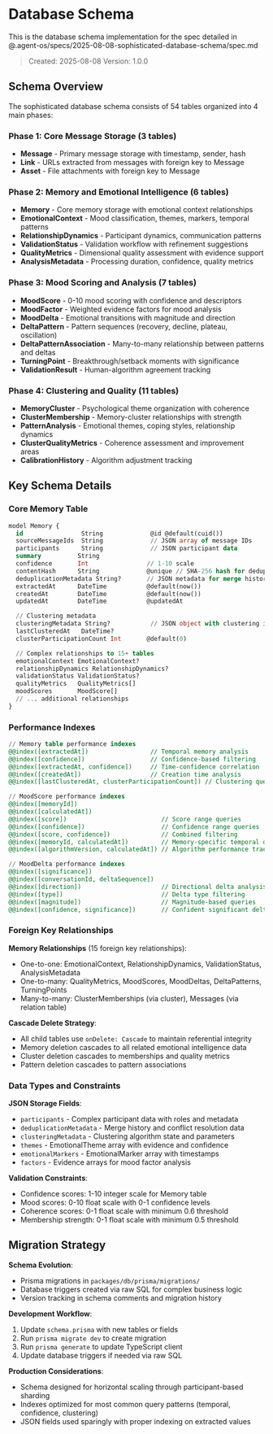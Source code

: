 # Database Schema

This is the database schema implementation for the spec detailed in @.agent-os/specs/2025-08-08-sophisticated-database-schema/spec.md

> Created: 2025-08-08
> Version: 1.0.0

## Schema Overview

The sophisticated database schema consists of 54 tables organized into 4 main phases:

### Phase 1: Core Message Storage (3 tables)

- **Message** - Primary message storage with timestamp, sender, hash
- **Link** - URLs extracted from messages with foreign key to Message
- **Asset** - File attachments with foreign key to Message

### Phase 2: Memory and Emotional Intelligence (6 tables)

- **Memory** - Core memory storage with emotional context relationships
- **EmotionalContext** - Mood classification, themes, markers, temporal patterns
- **RelationshipDynamics** - Participant dynamics, communication patterns
- **ValidationStatus** - Validation workflow with refinement suggestions
- **QualityMetrics** - Dimensional quality assessment with evidence support
- **AnalysisMetadata** - Processing duration, confidence, quality metrics

### Phase 3: Mood Scoring and Analysis (7 tables)

- **MoodScore** - 0-10 mood scoring with confidence and descriptors
- **MoodFactor** - Weighted evidence factors for mood analysis
- **MoodDelta** - Emotional transitions with magnitude and direction
- **DeltaPattern** - Pattern sequences (recovery, decline, plateau, oscillation)
- **DeltaPatternAssociation** - Many-to-many relationship between patterns and deltas
- **TurningPoint** - Breakthrough/setback moments with significance
- **ValidationResult** - Human-algorithm agreement tracking

### Phase 4: Clustering and Quality (11 tables)

- **MemoryCluster** - Psychological theme organization with coherence
- **ClusterMembership** - Memory-cluster relationships with strength
- **PatternAnalysis** - Emotional themes, coping styles, relationship dynamics
- **ClusterQualityMetrics** - Coherence assessment and improvement areas
- **CalibrationHistory** - Algorithm adjustment tracking

## Key Schema Details

### Core Memory Table

```sql
model Memory {
  id                String             @id @default(cuid())
  sourceMessageIds  String             // JSON array of message IDs
  participants      String             // JSON participant data
  summary          String
  confidence       Int                // 1-10 scale
  contentHash      String             @unique // SHA-256 hash for deduplication
  deduplicationMetadata String?       // JSON metadata for merge history
  extractedAt      DateTime           @default(now())
  createdAt        DateTime           @default(now())
  updatedAt        DateTime           @updatedAt

  // Clustering metadata
  clusteringMetadata String?           // JSON object with clustering information
  lastClusteredAt   DateTime?
  clusterParticipationCount Int       @default(0)

  // Complex relationships to 15+ tables
  emotionalContext EmotionalContext?
  relationshipDynamics RelationshipDynamics?
  validationStatus ValidationStatus?
  qualityMetrics   QualityMetrics[]
  moodScores       MoodScore[]
  // ... additional relationships
}
```

### Performance Indexes

```sql
// Memory table performance indexes
@@index([extractedAt])                 // Temporal memory analysis
@@index([confidence])                  // Confidence-based filtering
@@index([extractedAt, confidence])     // Time-confidence correlation
@@index([createdAt])                   // Creation time analysis
@@index([lastClusteredAt, clusterParticipationCount]) // Clustering queries

// MoodScore performance indexes
@@index([memoryId])
@@index([calculatedAt])
@@index([score])                          // Score range queries
@@index([confidence])                     // Confidence range queries
@@index([score, confidence])              // Combined filtering
@@index([memoryId, calculatedAt])         // Memory-specific temporal queries
@@index([algorithmVersion, calculatedAt]) // Algorithm performance tracking

// MoodDelta performance indexes
@@index([significance])
@@index([conversationId, deltaSequence])
@@index([direction])                      // Directional delta analysis
@@index([type])                           // Delta type filtering
@@index([magnitude])                      // Magnitude-based queries
@@index([confidence, significance])       // Confident significant deltas
```

### Foreign Key Relationships

**Memory Relationships** (15 foreign key relationships):

- One-to-one: EmotionalContext, RelationshipDynamics, ValidationStatus, AnalysisMetadata
- One-to-many: QualityMetrics, MoodScores, MoodDeltas, DeltaPatterns, TurningPoints
- Many-to-many: ClusterMemberships (via cluster), Messages (via relation table)

**Cascade Delete Strategy**:

- All child tables use `onDelete: Cascade` to maintain referential integrity
- Memory deletion cascades to all related emotional intelligence data
- Cluster deletion cascades to memberships and quality metrics
- Pattern deletion cascades to pattern associations

### Data Types and Constraints

**JSON Storage Fields**:

- `participants` - Complex participant data with roles and metadata
- `deduplicationMetadata` - Merge history and conflict resolution data
- `clusteringMetadata` - Clustering algorithm state and parameters
- `themes` - EmotionalTheme array with evidence and confidence
- `emotionalMarkers` - EmotionalMarker array with timestamps
- `factors` - Evidence arrays for mood factor analysis

**Validation Constraints**:

- Confidence scores: 1-10 integer scale for Memory table
- Mood scores: 0-10 float scale with 0-1 confidence levels
- Coherence scores: 0-1 float scale with minimum 0.6 threshold
- Membership strength: 0-1 float scale with minimum 0.5 threshold

## Migration Strategy

**Schema Evolution**:

- Prisma migrations in `packages/db/prisma/migrations/`
- Database triggers created via raw SQL for complex business logic
- Version tracking in schema comments and migration history

**Development Workflow**:

1. Update `schema.prisma` with new tables or fields
2. Run `prisma migrate dev` to create migration
3. Run `prisma generate` to update TypeScript client
4. Update database triggers if needed via raw SQL

**Production Considerations**:

- Schema designed for horizontal scaling through participant-based sharding
- Indexes optimized for most common query patterns (temporal, confidence, clustering)
- JSON fields used sparingly with proper indexing on extracted values
